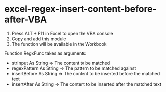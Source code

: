 # excel-regex-insert-content-before-after-VBA

1. Press ALT + F11 in Excel to open the VBA console
2. Copy and add this module
3. The function will be available in the Workbook

Function RegxFunc takes as arguments:
- strInput As String => The content to be matched
- regexPattern As String => The pattern to be matched against
- insertBefore As String => The content to be inserted before the matched text
- insertAfter As String => The content to be inserted after the matched text
